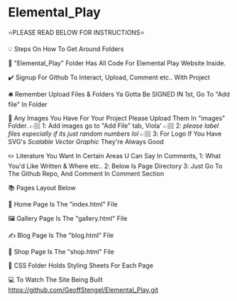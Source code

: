 # Elemental_Play
⭐PLEASE READ BELOW FOR INSTRUCTIONS⭐

💡 Steps On How To Get Around Folders

🏺 "Elemental_Play" Folder Has All Code For Elemental Play Website Inside.

✔️ Signup For Github To Interact, Upload, Comment etc.. With Project

🛎️ Remember Upload Files & Folders Ya Gotta Be SIGNED IN 1st, Go To "Add file" In Folder

📸 Any Images You Have For Your Project Please Upload Them In "images" Folder.
👉🏽 1️: Add images go to "Add File" tab,  Viola'
👉🏽 2️: *please label files especially if its just random numbers lol*
👉🏽 3️: For Logo If You Have SVG's *Scalable Vector Graphic* They're Always Good

✏️ Literature You Want In Certain Areas U Can Say In Comments, 
    1️: What You'd Like Written & Where etc..
    2️: Below Is Page Directory
    3️: Just Go To The Github Repo, And Comment In Comment Section

📚 Pages Layout Below

🏡 Home Page Is The "index.html" File

🖼️ Gallery Page Is The "gallery.html" File

✍️ Blog Page Is The "blog.html" File

🛒 Shop Page Is The "shop.html" File

💃 CSS Folder Holds Styling Sheets For Each Page

💻 To Watch The Site Being Built https://github.com/GeoffStengel/Elemental_Play.git

